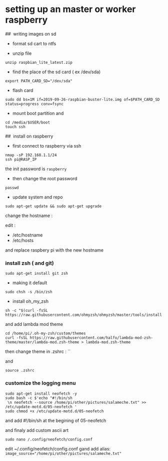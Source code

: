 # setting up an master or worker raspberry

##  writing images on sd

 [raspbian_lite_latest]: https://raspberry-pi.fr/download/raspbian_lite_latest.zip

* format sd cart to ntfs

* unzip file

```shell
unzip raspbian_lite_latest.zip
```

* find the place of the sd card ( ex /dev/sda)
```shell
export PATH_CARD_SD="/dev/sda"
```
* flash card

```shell
sudo dd bs=1M if=2019-09-26-raspbian-buster-lite.img of=$PATH_CARD_SD status=progress conv=fsync
```

* mount boot partition and

```shell
cd /media/$USER/boot
touch ssh
```

##  install on raspberry


* first connect to raspberry via ssh

```shell
nmap -sP 192.168.1.1/24
ssh pi@RASP_IP
```

the init password is `raspberry`


* then change the root password

```shell
passwd
```
* update system and repo
```shell
sudo apt-get update && sudo apt-get upgrade
```

change the hostname :

edit :
 - /etc/hostname
 - /etc/hosts

 and replace raspbery pi with the new hostname

### install zsh ( and git)

```shell
sudo apt-get install git zsh
```

* making it default

```shell
sudo chsh -s /bin/zsh
```

* install oh_my_zsh

```shell
sh -c "$(curl -fsSL https://raw.githubusercontent.com/ohmyzsh/ohmyzsh/master/tools/install.sh)"
```

and add lambda mod theme

```shell
cd /home/pi/.oh-my-zsh/custom/themes
curl -fsSL https://raw.githubusercontent.com/halfo/lambda-mod-zsh-theme/master/lambda-mod.zsh-theme > lambda-mod.zsh-theme
```

then change theme in .zshrc :
 ``

and

```shell
source .zshrc
```

### customize the logging menu

```shell
sudo apt-get install neofetch -y
sudo bash -c $'echo "#!/bin/sh
 \n neofetch --source /home/pi/other/pictures/salameche.txt" >> /etc/update-motd.d/05-neofetch '
sudo chmod +x /etc/update-motd.d/05-neofetch
```

and add #!/bin/sh at the begining of 05-neofetch

and finaly add custom ascii art

```shell
sudo nano /.config/neofetch/config.conf
```

edit ~/.config/neofetch/config.conf gand add alias:
`image_source="/home/pi/other/pictures/salameche.txt" `
